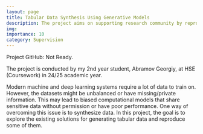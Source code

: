 ```yaml
---
layout: page
title: Tabular Data Synthesis Using Generative Models
description: The project aims on supporting research community by reproducing papers without open-source code.
img:
importance: 10
category: Supervision
---
```


Project GitHub: Not Ready.

The project is conducted by my 2nd year student, Abramov Georgiy, at HSE (Coursework) in 24/25 academic year. 

Modern machine and deep learning systems require a lot of data to train on. However, the datasets might be unbalanced or have missing/private information. This may lead to biased computational models that share sensitive data without permission or have poor performance. One way of overcoming this issue is to synthesize data. In this project, the goal is to explore the existing solutions for generating tabular data and reproduce some of them.